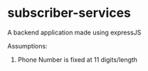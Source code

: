 # subscriber-services
A backend application made using expressJS

Assumptions:
1. Phone Number is fixed at 11 digits/length

